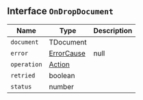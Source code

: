 ## Interface `OnDropDocument`

| Name | Type | Description |
| - | - | - |
| `document` | TDocument | &nbsp; |
| `error` | [ErrorCause](./ErrorCause.md) | null | &nbsp; |
| `operation` | [Action](./Action.md) | &nbsp; |
| `retried` | boolean | &nbsp; |
| `status` | number | &nbsp; |
